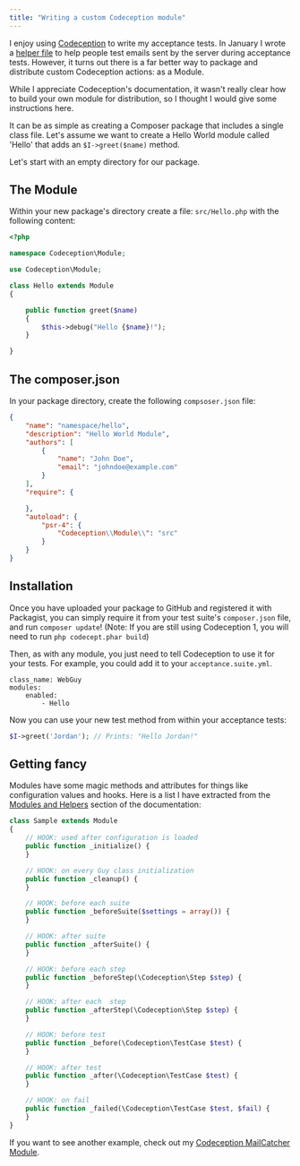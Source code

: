 ```yaml
---
title: "Writing a custom Codeception module"
---
```


I enjoy using [Codeception](http://codeception.com/) to write my acceptance
tests. In January I wrote a [helper
file](https://github.com/captbaritone/mailcatcher-codeception-helper) to help
people test emails sent by the server during acceptance tests. However, it
turns out there is a far better way to package and distribute custom
Codeception actions: as a Module.

While I appreciate Codeception's documentation, it wasn't really clear how to
build your own module for distribution, so I thought I would give some
instructions here.

It can be as simple as creating a Composer package that includes a single class
file. Let's assume we want to create a Hello World module called 'Hello' that
adds an `$I->greet($name)` method.

Let's start with an empty directory for our package.

## The Module

Within your new package's directory create a file: `src/Hello.php` with
the following content:

```php
<?php

namespace Codeception\Module;

use Codeception\Module;

class Hello extends Module
{

    public function greet($name)
    {
        $this->debug("Hello {$name}!");
    }

}
```

## The composer.json

In your package directory, create the following `compsoser.json` file:

```json
{
    "name": "namespace/hello",
    "description": "Hello World Module",
    "authors": [
        {
            "name": "John Doe",
            "email": "johndoe@example.com"
        }
    ],
    "require": {

    },
    "autoload": {
        "psr-4": {
            "Codeception\\Module\\": "src"
        }
    }
}
```

## Installation

Once you have uploaded your package to GitHub and registered it with Packagist,
you can simply require it from your test suite's `composer.json` file, and run
`composer update`! (Note: If you are still using Codeception 1, you will need
to run `php codecept.phar build`)

Then, as with any module, you just need to tell Codeception to use it for your
tests. For example, you could add it to your `acceptance.suite.yml`.

```
class_name: WebGuy
modules:
    enabled:
        - Hello
```

Now you can use your new test method from within your acceptance tests:

```php
$I->greet('Jordan'); // Prints: "Hello Jordan!"
```

## Getting fancy

Modules have some magic methods and attributes for things like configuration
values and hooks. Here is a list I have extracted from the [Modules and
Helpers](http://codeception.com/docs/03-ModulesAndHelpers) section of the
documentation:

```php
class Sample extends Module
{
    // HOOK: used after configuration is loaded
    public function _initialize() {
    }

    // HOOK: on every Guy class initialization
    public function _cleanup() {
    }

    // HOOK: before each suite
    public function _beforeSuite($settings = array()) {
    }

    // HOOK: after suite
    public function _afterSuite() {
    }

    // HOOK: before each step
    public function _beforeStep(\Codeception\Step $step) {
    }

    // HOOK: after each  step
    public function _afterStep(\Codeception\Step $step) {
    }

    // HOOK: before test
    public function _before(\Codeception\TestCase $test) {
    }

    // HOOK: after test
    public function _after(\Codeception\TestCase $test) {
    }

    // HOOK: on fail
    public function _failed(\Codeception\TestCase $test, $fail) {
    }
}
```

If you want to see another example, check out my [Codeception MailCatcher
Module](https://github.com/captbaritone/codeception-mailcatcher-module).
